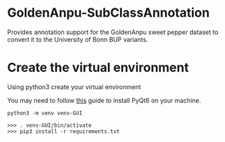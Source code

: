 # GoldenAnpu-SubClassAnnotation
Provides annotation support for the GoldenAnpu sweet pepper dataset to convert it to the University of Bonn BUP variants.


# Create the virtual environment

Using python3 create your virtual environment

You may need to follow [this](https://askubuntu.com/questions/1434956/install-qt6-on-22-04) guide to install PyQt6 on your machine.

```python3 -m venv venv-GUI```

```
>>> . venv-GUI/bin/activate
>>> pip3 install -r requirements.txt
```
